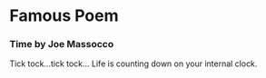 # Famous Poem

### Time by Joe Massocco
Tick tock...tick tock...
Life is counting down on your internal clock.
